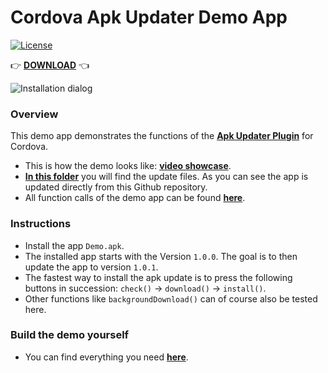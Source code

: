 # Cordova Apk Updater Demo App

[![License](https://img.shields.io/badge/license-MIT-blue.svg)](https://github.com/kolbasa/cordova-plugin-apkupdater/blob/master/LICENSE)

&#128073; **[DOWNLOAD](https://github.com/kolbasa/cordova-plugin-apkupdater-demo/raw/master/Demo.apk)** &#128072;

![Installation dialog](https://raw.githubusercontent.com/wiki/kolbasa/cordova-plugin-apkupdater-demo/Images/Installation.png)

### Overview

This demo app demonstrates the functions of the **[Apk Updater Plugin](https://github.com/kolbasa/cordova-plugin-apkupdater)** for Cordova. 

* This is how the demo looks like: **[video showcase](https://raw.githubusercontent.com/wiki/kolbasa/cordova-plugin-apkupdater-demo/Videos/Download.gif)**.
* **[In this folder](https://github.com/kolbasa/cordova-plugin-apkupdater-demo/tree/master/update)** you will find the update files. As you can see the app is updated directly from this Github repository.
* All function calls of the demo app can be found **[here](https://github.com/kolbasa/cordova-plugin-apkupdater-demo/blob/demo/www/js/demo.js)**.

### Instructions

* Install the app `Demo.apk`.
* The installed app starts with the Version `1.0.0`. The goal is to then update the app to version `1.0.1`.
* The fastest way to install the apk update is to press the following buttons in succession: `check()` &rarr; `download()` &rarr; `install()`.
* Other functions like `backgroundDownload()` can of course also be tested here.

### Build the demo yourself

* You can find everything you need **[here](https://github.com/kolbasa/cordova-plugin-apkupdater-demo.src)**.